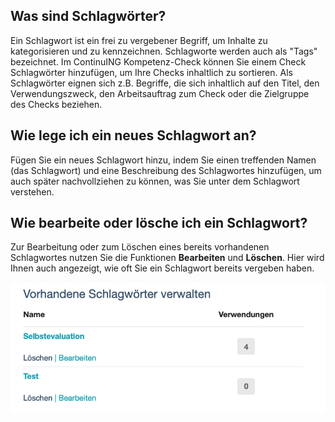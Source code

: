 ## Was sind Schlagwörter?
Ein Schlagwort ist ein frei zu vergebener Begriff, um Inhalte zu kategorisieren und zu kennzeichnen. Schlagworte werden auch als "Tags" bezeichnet. Im ContinuING Kompetenz-Check können Sie einem Check Schlagwörter hinzufügen, um Ihre Checks inhaltlich zu sortieren. Als Schlagwörter eignen sich z.B. Begriffe, die sich inhaltlich auf den Titel, den Verwendungszweck, den Arbeitsauftrag zum Check oder die Zielgruppe des Checks beziehen.

## Wie lege ich ein neues Schlagwort an?
Fügen Sie ein neues Schlagwort hinzu, indem Sie einen treffenden Namen (das Schlagwort) und eine Beschreibung des Schlagwortes hinzufügen, um auch später nachvollziehen zu können, was Sie unter dem Schlagwort verstehen. 

## Wie bearbeite oder lösche ich ein Schlagwort?
Zur Bearbeitung oder zum Löschen eines bereits vorhandenen Schlagwortes nutzen Sie die Funktionen **Bearbeiten** und **Löschen**.
Hier wird Ihnen auch angezeigt, wie oft Sie ein Schlagwort bereits vergeben haben.

![Ansicht zur Bearbeitung eines Schlagwortes](media/Schlagwort_Detail.jpg)

